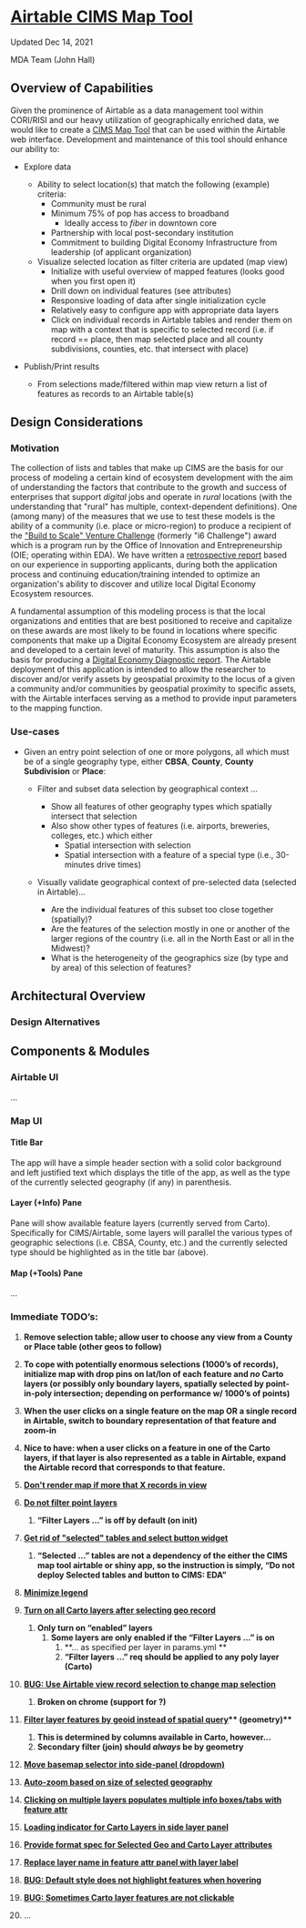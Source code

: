 # [Airtable CIMS Map Tool](https://docs.google.com/document/d/1Cc1iDV3i79r-dyQuHj2rcw7EBSq1NWdE-CSlE79loA8/edit#)
Updated Dec 14, 2021

MDA Team (John Hall)

## Overview of Capabilities

Given the prominence of Airtable as a data management tool within CORI/RISI and our heavy utilization of geographically enriched data, we would like to create a [CIMS Map Tool](https://github.com/ruralinnovation/cims-map-tool/) that can be used within the Airtable web interface. Development and maintenance of this tool should enhance our ability to:

* Explore data
    * Ability to select location(s) that match the following (example) criteria:
        * Community must be rural
        * Minimum 75% of pop has access to broadband
            * Ideally access to *fiber* in downtown core
        * Partnership with local post-secondary institution
        * Commitment to building Digital Economy Infrastructure from leadership (of applicant organization)
    * Visualize selected location as filter criteria are updated (map view)
        * Initialize with useful overview of mapped features (looks good when you first open it)
        * Drill down on individual features (see attributes)
        * Responsive loading of data after single initialization cycle
        * Relatively easy to configure app with appropriate data layers
        * Click on individual records in Airtable tables and render them on map with a context that is specific to selected record (i.e. if record == place, then map selected place and all county subdivisions, counties, etc. that intersect with place)

* Publish/Print results
    * From selections made/filtered within map view return a list of features as records to an Airtable table(s)

## Design Considerations

### Motivation

The collection of lists and tables that make up CIMS are the basis for our process of modeling a certain kind of ecosystem development with the aim of understanding the factors that contribute to the growth and success of enterprises that support _digital_ jobs and operate in _rural_ locations (with the understanding that "rural" has multiple, context-dependent definitions). One (among many) of the measures that we use to test these models is the ability of a community (i.e. place or micro-region) to produce a recipient of the ["Build to Scale" Venture Challenge](https://eda.gov/oie/buildtoscale/venture/) (formerly "i6 Challenge") award which is a program run by the Office of Innovation and Entrepreneurship (OIE; operating within EDA). We have written a [retrospective report](https://docs.google.com/document/d/1jjSVh75pdSrd7ZqsJ_m1sCdxZZvI2oLD1YxhmqR4HHU) based on our experience in supporting applicants, during both the application process and continuing education/training intended to optimize an organization's ability to discover and utilize local Digital Economy Ecosystem resources.

A fundamental assumption of this modeling process is that the local organizations and entities that are best positioned to receive and capitalize on these awards are most likely to be found in locations where specific components that make up a Digital Economy Ecosystem are already present and developed to a certain level of maturity. This assumption is also the basis for producing a [Digital Economy Diagnostic report](https://github.com/ruralinnovation/dee-r). The Airtable deployment of this application is intended to allow the researcher to discover and/or verify assets by geospatial proximity to the locus of a given a community and/or communities by geospatial proximity to specific assets, with the Airtable interfaces serving as a method to provide input parameters to the mapping function.

### Use-cases

* Given an entry point selection of one or more polygons, all which must be of a single geography type, either **CBSA**, **County**, **County Subdivision** or **Place**:

    * Filter and subset data selection by geographical context …
        * Show all features of other geography types which spatially intersect that selection
        * Also show other types of features (i.e. airports, breweries, colleges, etc.) which either
            * Spatial intersection with selection
            * Spatial intersection with a feature of a special type (i.e., 30-minutes drive times)
    
    * Visually validate geographical context of pre-selected data (selected in Airtable)...
        * Are the individual features of this subset too close together (spatially)?
        * Are the features of the selection mostly in one or another of the larger regions of the country (i.e. all in the North East or all in the Midwest)?
        * What is the heterogeneity of the geographics size (by type and by area) of this selection of features?

## Architectural Overview

### Design Alternatives

## Components & Modules

### Airtable UI
…

### Map UI

#### Title Bar
The app will have a simple header section with a solid color background and left justified text which displays the title of the app, as well as the type of the currently selected geography (if any) in parenthesis.

#### Layer (+Info) Pane
Pane will show available feature layers (currently served from Carto). Specifically for CIMS/Airtable, some layers will parallel the various types of geographic selections (i.e. CBSA, County, etc.) and the currently selected type should be highlighted as in the title bar (above).

#### Map (+Tools) Pane
...

### Immediate TODO’s:

1. **Remove selection table; allow user to choose any view from a County or Place table (other geos to follow)**

2. **To cope with potentially enormous selections (1000’s of records), initialize map with drop pins on lat/lon of each feature and *no* Carto layers (or possibly only boundary layers, spatially selected by point-in-poly intersection; depending on performance w/ 1000’s of points)**

3. **When the user clicks on a single feature on the map OR a single record in Airtable, switch to boundary representation of that feature and zoom-in**

4. **Nice to have: when a user clicks on a feature in one of the Carto layers, if that layer is also represented as a table in Airtable, expand the Airtable record that corresponds to that feature.**

5. **[Don't render map if more that X records in view](https://app.asana.com/0/1199688664205091/1200917230099964)**

6. **[Do not filter point layers](https://app.asana.com/0/1199688664205091/1200917230099976)**
   1. **“Filter Layers …” is off by default (on init)**

7. **[Get rid of "selected" tables and select button widget](https://app.asana.com/0/1199688664205091/1200917230099974)**
   1. **“Selected …” tables are not a dependency of the either the CIMS map tool airtable or shiny app, so the instruction is simply, “Do not deploy Selected tables and button to CIMS: EDA”**

8. **[Minimize legend](https://app.asana.com/0/1199688664205091/1200917230099968)**

9. **[Turn on all Carto layers after selecting geo record](https://app.asana.com/0/1199688664205091/1200917230099966)**
   1. **Only turn on “enabled” layers**
       1. **Some layers are only enabled if the “Filter Layers …” is on**
           1. **… as specified per layer in params.yml **
           2. **“Filter layers …” req should be applied to any poly layer (Carto)**

10. **[BUG: Use Airtable view record selection to change map selection](https://app.asana.com/0/1199688664205091/1200917230099972)**
    1. **Broken on chrome (support for ?)**

11. **[Filter layer features by geoid instead of spatial query](https://app.asana.com/0/1199688664205091/1200917230099970)**__** (geometry)**__
    1. **This is determined by columns available in Carto, however…**
    2. **Secondary filter (join) should *always* be by geometry**

12. **[Move basemap selector into side-panel (dropdown)](https://app.asana.com/0/1199688664205091/1200739315527428)**

13. **[Auto-zoom based on size of selected geography](https://app.asana.com/0/1199688664205091/1200739315527400)**

14. **[Clicking on multiple layers populates multiple info boxes/tabs with feature attr](https://app.asana.com/0/1199688664205091/1200739315527416)**

15. **[Loading indicator for Carto Layers in side layer panel](https://app.asana.com/0/1199688664205091/1200739315527425)**

16. **[Provide format spec for Selected Geo and Carto Layer attributes](https://app.asana.com/0/1199688664205091/1200739315527422)**

17. **[Replace layer name in feature attr panel with layer label](https://app.asana.com/0/1199688664205091/1200739315527408)**

18. **[BUG: Default style does not highlight features when hovering](https://app.asana.com/0/1199688664205091/1200739315527413)**

19. **[BUG: Sometimes Carto layer features are not clickable](https://app.asana.com/0/1199688664205091/1200739315527405)**

20. ...
